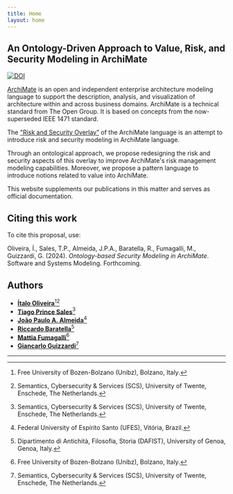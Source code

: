 ```yaml
---
title: Home
layout: home
---
```


## An Ontology-Driven Approach to Value, Risk, and Security Modeling in ArchiMate

[![DOI](https://zenodo.org/badge/DOI/10.5281/zenodo.10005209.svg)](https://doi.org/10.5281/zenodo.10005209)

[ArchiMate](https://en.wikipedia.org/wiki/ArchiMate) is an open and independent enterprise architecture modeling language to support the description, analysis, and visualization of architecture within and across business domains. ArchiMate is a technical standard from The Open Group. It is based on concepts from the now-superseded IEEE 1471 standard.

The ["Risk and Security Overlay”](https://pure.unamur.be/ws/portalfiles/portal/12366722/Modeling_Enterprise_Risk_Management_and_Secutity_with_the_ArchiMate_Language.pdf) of the ArchiMate language is an attempt to introduce risk and security modeling in ArchiMate language.

Through an ontological approach, we propose redesigning the risk and security aspects of this overlay to improve ArchiMate's risk management modeling capabilities. Moreover, we propose a pattern language to introduce notions related to value into ArchiMate.

This website supplements our publications in this matter and serves as official documentation.

## Citing this work

To cite this proposal, use:

Oliveira, Í., Sales, T.P., Almeida, J.P.A., Baratella, R., Fumagalli, M., Guizzardi, G. (2024). *Ontology-based Security Modeling in ArchiMate*. Software and Systems Modeling. Forthcoming.

## Authors

* **[Ítalo Oliveira](https://sites.google.com/view/italojsoliveira)**[^1][^2]
* **[Tiago Prince Sales](https://www.inf.unibz.it/~tpsales/)**[^2]
* **[João Paulo A. Almeida](https://nemo.inf.ufes.br/equipe/jpalmeida/)**[^3]
* **[Riccardo Baratella](https://scholar.google.it/citations?user=iVvfMXcAAAAJ)**[^4]
* **[Mattia Fumagalli](http://www.mattspace.net/)**[^1]
* **[Giancarlo Guizzardi](https://people.utwente.nl/g.guizzardi)**[^2]

[^1]: Free University of Bozen-Bolzano (Unibz), Bolzano, Italy.
[^2]: Semantics, Cybersecurity & Services (SCS), University of Twente, Enschede, The Netherlands.
[^3]: Federal University of Espírito Santo (UFES), Vitória, Brazil.
[^4]: Dipartimento di Antichità, Filosofia, Storia (DAFIST), University of Genoa, Genoa, Italy.

---
